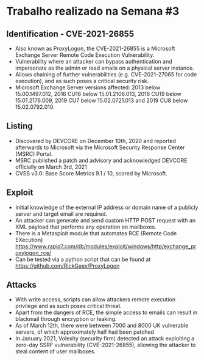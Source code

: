 # Trabalho realizado na Semana #3

## Identification - CVE-2021-26855

- Also known as ProxyLogon, the CVE-2021-26855 is a  Microsoft Exchange Server Remote Code Execution Vulnerability.
- Vulnerability where an attacker can bypass authentication and impersonate as the admin or read emails on a physical server instance.
- Allows chaining of further vulnerabilities (e.g. CVE-2021-27065 for code execution), and as such poses a critical security risk.
- Microsoft Exchange Server versions affected: 2013 below 15.00.1497.012, 2016 CU18 below 15.01.2106.013, 2016 CU19 below 15.01.2176.009, 2019 CU7 below 15.02.0721.013 and 2019 CU8 below 15.02.0792.010.

## Listing

- Discovered by DEVCORE on December 10th, 2020 and reported afterwards to Microsoft via the Microsoft Security Response Center (MSRC) Portal.
- MSRC published a patch and advisory and acknowledged DEVCORE officially on March 3rd, 2021
- CVSS v3.0: Base Score Metrics 9.1 / 10, scored by Microsoft.

## Exploit

- Initial knowledge of the external IP address or domain name of a publicly server and target email are required.
- An attacker can generate and send custom HTTP POST request with an XML payload that performs any operation on mailboxes.
- There is a Metasploit module that automates RCE (Remote Code EXecution) https://www.rapid7.com/db/modules/exploit/windows/http/exchange_proxylogon_rce/
- Can be tested via a python script that can be found at https://github.com/RickGeex/ProxyLogon

## Attacks

- With write access, scripts can allow attackers remote execution privilege and as such poses critical threat.
- Apart from the dangers of RCE, the simple access to emails can result in blackmail through encryption or leaking.
- As of March 12th, there were between 7000 and 8000 UK vulnerable servers, of which approximately half had been patched 
- In January 2021, Volexity (security firm) detected an attack exploiting a zero-day SSRF vulnerability (CVE-2021-26855), allowing the attacker to steal content of user mailboxes.
